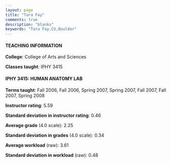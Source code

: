 ```yaml
---
layout: page
title: "Tara Fay" 
comments: true
description: "blanks"
keywords: "Tara Fay,CU,Boulder"
---
```

<head>
<script src="https://ajax.googleapis.com/ajax/libs/jquery/2.1.3/jquery.min.js"></script>
<script src="https://dl.dropboxusercontent.com/s/pc42nxpaw1ea4o9/highcharts.js?dl=0"></script>
<!-- <script src="../assets/js/highcharts.js"></script> -->
<style type="text/css">@font-face {
	font-family: "Bebas Neue";
	src: url(https://www.filehosting.org/file/details/544349/BebasNeue Regular.otf) format("opentype");
	}
	h1.Bebas { 
		font-family: "Bebas Neue", Verdana, Tahoma;
	}
</style>
</head>
	   
#### TEACHING INFORMATION

**College**: College of Arts and Sciences

**Classes taught**: IPHY 3415

#### IPHY 3415: HUMAN ANATOMY LAB

**Terms taught**: Fall 2006, Fall 2006, Spring 2007, Spring 2007, Fall 2007, Fall 2007, Spring 2008

**Instructor rating**: 5.59

**Standard deviation in instructor rating**: 0.46

**Average grade** (4.0 scale): 2.25

**Standard deviation in grades** (4.0 scale): 0.34

**Average workload** (raw): 3.61

**Standard deviation in workload** (raw): 0.48

